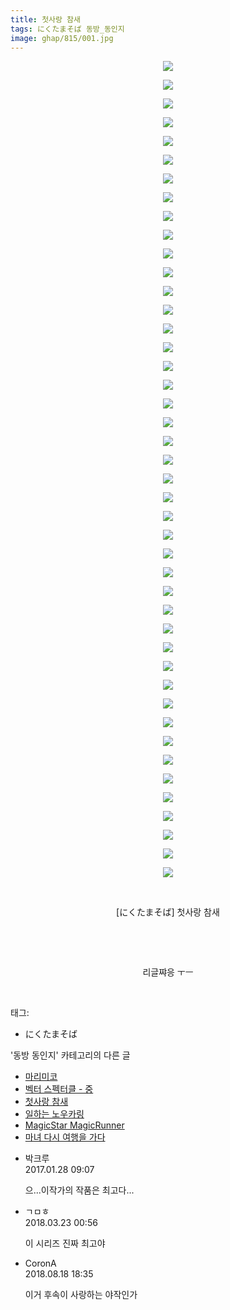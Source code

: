 ```yaml
---
title: 첫사랑 참새
tags: にくたまそば 동방_동인지
image: ghap/815/001.jpg
---
```

<div class="article">
<p style="text-align: center; clear: none; float: none;"><img src="{{ site.nasurl }}/ghap/815/001.jpg"/></p>
<p style="text-align: center; clear: none; float: none;"><img src="{{ site.nasurl }}/ghap/815/002.jpg"/></p>
<p style="text-align: center; clear: none; float: none;"><img src="{{ site.nasurl }}/ghap/815/003.jpg"/></p>
<p style="text-align: center; clear: none; float: none;"><img src="{{ site.nasurl }}/ghap/815/004.jpg"/></p>
<p style="text-align: center; clear: none; float: none;"><img src="{{ site.nasurl }}/ghap/815/005.jpg"/></p>
<p style="text-align: center; clear: none; float: none;"><img src="{{ site.nasurl }}/ghap/815/006.jpg"/></p>
<p style="text-align: center; clear: none; float: none;"><img src="{{ site.nasurl }}/ghap/815/007.jpg"/></p>
<p style="text-align: center; clear: none; float: none;"><img src="{{ site.nasurl }}/ghap/815/008.jpg"/></p>
<p style="text-align: center; clear: none; float: none;"><img src="{{ site.nasurl }}/ghap/815/009.jpg"/></p>
<p style="text-align: center; clear: none; float: none;"><img src="{{ site.nasurl }}/ghap/815/010.jpg"/></p>
<p style="text-align: center; clear: none; float: none;"><img src="{{ site.nasurl }}/ghap/815/011.jpg"/></p>
<p style="text-align: center; clear: none; float: none;"><img src="{{ site.nasurl }}/ghap/815/012.jpg"/></p>
<p style="text-align: center; clear: none; float: none;"><img src="{{ site.nasurl }}/ghap/815/013.jpg"/></p>
<p style="text-align: center; clear: none; float: none;"><img src="{{ site.nasurl }}/ghap/815/014.jpg"/></p>
<p style="text-align: center; clear: none; float: none;"><img src="{{ site.nasurl }}/ghap/815/015.jpg"/></p>
<p style="text-align: center; clear: none; float: none;"><img src="{{ site.nasurl }}/ghap/815/016.jpg"/></p>
<p style="text-align: center; clear: none; float: none;"><img src="{{ site.nasurl }}/ghap/815/017.jpg"/></p>
<p style="text-align: center; clear: none; float: none;"><img src="{{ site.nasurl }}/ghap/815/018.jpg"/></p>
<p style="text-align: center; clear: none; float: none;"><img src="{{ site.nasurl }}/ghap/815/019.jpg"/></p>
<p style="text-align: center; clear: none; float: none;"><img src="{{ site.nasurl }}/ghap/815/020.jpg"/></p>
<p style="text-align: center; clear: none; float: none;"><img src="{{ site.nasurl }}/ghap/815/021.jpg"/></p>
<p style="text-align: center; clear: none; float: none;"><img src="{{ site.nasurl }}/ghap/815/022.jpg"/></p>
<p style="text-align: center; clear: none; float: none;"><img src="{{ site.nasurl }}/ghap/815/023.jpg"/></p>
<p style="text-align: center; clear: none; float: none;"><img src="{{ site.nasurl }}/ghap/815/024.jpg"/></p>
<p style="text-align: center; clear: none; float: none;"><img src="{{ site.nasurl }}/ghap/815/025.jpg"/></p>
<p style="text-align: center; clear: none; float: none;"><img src="{{ site.nasurl }}/ghap/815/026.jpg"/></p>
<p style="text-align: center; clear: none; float: none;"><img src="{{ site.nasurl }}/ghap/815/027.jpg"/></p>
<p style="text-align: center; clear: none; float: none;"><img src="{{ site.nasurl }}/ghap/815/028.jpg"/></p>
<p style="text-align: center; clear: none; float: none;"><img src="{{ site.nasurl }}/ghap/815/029.jpg"/></p>
<p style="text-align: center; clear: none; float: none;"><img src="{{ site.nasurl }}/ghap/815/030.jpg"/></p>
<p style="text-align: center; clear: none; float: none;"><img src="{{ site.nasurl }}/ghap/815/031.jpg"/></p>
<p style="text-align: center; clear: none; float: none;"><img src="{{ site.nasurl }}/ghap/815/032.jpg"/></p>
<p style="text-align: center; clear: none; float: none;"><img src="{{ site.nasurl }}/ghap/815/033.jpg"/></p>
<p style="text-align: center; clear: none; float: none;"><img src="{{ site.nasurl }}/ghap/815/034.jpg"/></p>
<p style="text-align: center; clear: none; float: none;"><img src="{{ site.nasurl }}/ghap/815/035.jpg"/></p>
<p style="text-align: center; clear: none; float: none;"><img src="{{ site.nasurl }}/ghap/815/036.jpg"/></p>
<p style="text-align: center; clear: none; float: none;"><img src="{{ site.nasurl }}/ghap/815/037.jpg"/></p>
<p style="text-align: center; clear: none; float: none;"><img src="{{ site.nasurl }}/ghap/815/038.jpg"/></p>
<p style="text-align: center; clear: none; float: none;"><img src="{{ site.nasurl }}/ghap/815/039.jpg"/></p>
<p style="text-align: center; clear: none; float: none;"><img src="{{ site.nasurl }}/ghap/815/040.jpg"/></p>
<p style="text-align: center; clear: none; float: none;"><img src="{{ site.nasurl }}/ghap/815/041.jpg"/></p>
<p style="text-align: center; clear: none; float: none;"><img src="{{ site.nasurl }}/ghap/815/042.jpg"/></p>
<p style="text-align: center; clear: none; float: none;"><img src="{{ site.nasurl }}/ghap/815/043.jpg"/></p>
<p style="text-align: center; clear: none; float: none;"><img src="{{ site.nasurl }}/ghap/815/044.jpg"/></p>
<p style="text-align: center; clear: none; float: none;"><br/></p>
<p style="text-align: center; clear: none; float: none;">[にくたまそば] 첫사랑 참새</p>
<p style="text-align: center; clear: none; float: none;"><br/></p>
<p style="text-align: center; clear: none; float: none;"><br/></p>
<p style="text-align: center; clear: none; float: none;">리글쨔응 ㅜㅡ</p>
<p><br/></p>
</div><div class="tagTrail">
<p>태그: </p>
<ul>
<li>にくたまそば</li>
</ul>
</div><div class="another">
<p>'동방 동인지' 카테고리의 다른 글</p>
<ul>
<li><a href="/2016-07-10-ghap_817">마리미코</a></li>
<li><a href="/2016-07-10-ghap_816">벡터 스펙터클 - 중</a></li>
<li><a href="/2016-07-10-ghap_815">첫사랑 참새</a></li>
<li><a href="/2016-07-10-ghap_813">일하는 노우카링</a></li>
<li><a href="/2016-07-10-ghap_811">MagicStar MagicRunner</a></li>
<li><a href="/2016-07-10-ghap_810">마녀 다시 여행을 가다</a></li>
</ul>
</div><div class="cb_module cb_fluid">
<div class="cb_wrt cb_profile">
<div class="comment">
<ul>
<li class="cb_thumb_off" id="comment14901847">
<div class="cb_comment_area">
<div class="cb_info_area">
<div class="cb_section">
<span class="cb_nick_name">박크루</span>
</div>
<div class="cb_section">
<span class="cb_date">2017.01.28 09:07 </span>
</div>
</div>
<div class="cb_dsc_comment">
<p class="cb_dsc">
											으...이작가의 작품은 최고다...
										</p>
</div>
</div></li>
<li class="cb_thumb_off" id="comment15224682">
<div class="cb_comment_area">
<div class="cb_info_area">
<div class="cb_section">
<span class="cb_nick_name">ㄱㅁㅎ</span>
</div>
<div class="cb_section">
<span class="cb_date">2018.03.23 00:56 </span>
</div>
</div>
<div class="cb_dsc_comment">
<p class="cb_dsc">
											이 시리즈 진짜 최고야
										</p>
</div>
</div></li>
<li class="cb_thumb_off" id="comment15311572">
<div class="cb_comment_area">
<div class="cb_info_area">
<div class="cb_section">
<span class="cb_nick_name">CoronA</span>
</div>
<div class="cb_section">
<span class="cb_date">2018.08.18 18:35 </span>
</div>
</div>
<div class="cb_dsc_comment">
<p class="cb_dsc">
											이거 후속이 사랑하는 야작인가
										</p>
</div>
</div></li>
</ul>
</div>
</div><!-- commentList close -->
</div>